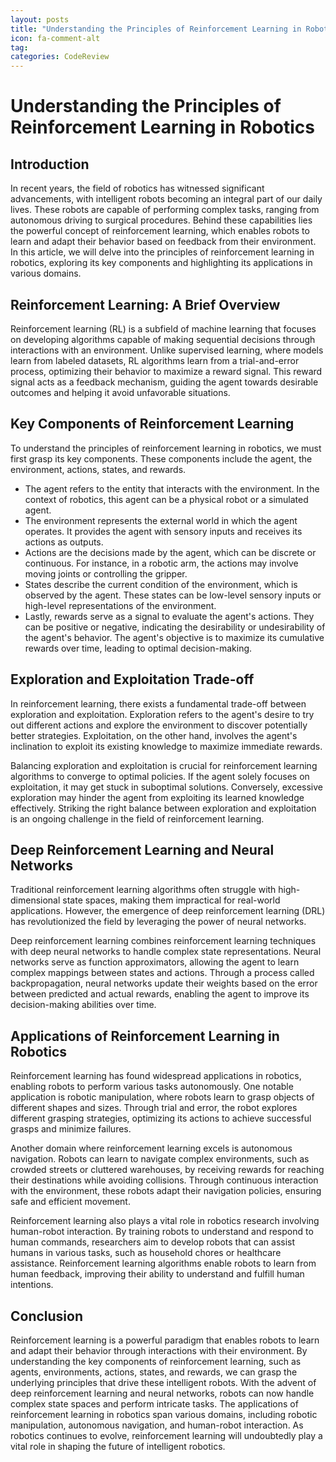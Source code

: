 ```yaml
---
layout: posts
title: "Understanding the Principles of Reinforcement Learning in Robotics"
icon: fa-comment-alt
tag:      
categories: CodeReview
---
```



# Understanding the Principles of Reinforcement Learning in Robotics

## Introduction

In recent years, the field of robotics has witnessed significant advancements, with intelligent robots becoming an integral part of our daily lives. These robots are capable of performing complex tasks, ranging from autonomous driving to surgical procedures. Behind these capabilities lies the powerful concept of reinforcement learning, which enables robots to learn and adapt their behavior based on feedback from their environment. In this article, we will delve into the principles of reinforcement learning in robotics, exploring its key components and highlighting its applications in various domains.

## Reinforcement Learning: A Brief Overview

Reinforcement learning (RL) is a subfield of machine learning that focuses on developing algorithms capable of making sequential decisions through interactions with an environment. Unlike supervised learning, where models learn from labeled datasets, RL algorithms learn from a trial-and-error process, optimizing their behavior to maximize a reward signal. This reward signal acts as a feedback mechanism, guiding the agent towards desirable outcomes and helping it avoid unfavorable situations.

## Key Components of Reinforcement Learning

To understand the principles of reinforcement learning in robotics, we must first grasp its key components. These components include the agent, the environment, actions, states, and rewards.

- The agent refers to the entity that interacts with the environment. In the context of robotics, this agent can be a physical robot or a simulated agent.
- The environment represents the external world in which the agent operates. It provides the agent with sensory inputs and receives its actions as outputs.
- Actions are the decisions made by the agent, which can be discrete or continuous. For instance, in a robotic arm, the actions may involve moving joints or controlling the gripper.
- States describe the current condition of the environment, which is observed by the agent. These states can be low-level sensory inputs or high-level representations of the environment.
- Lastly, rewards serve as a signal to evaluate the agent's actions. They can be positive or negative, indicating the desirability or undesirability of the agent's behavior. The agent's objective is to maximize its cumulative rewards over time, leading to optimal decision-making.

## Exploration and Exploitation Trade-off

In reinforcement learning, there exists a fundamental trade-off between exploration and exploitation. Exploration refers to the agent's desire to try out different actions and explore the environment to discover potentially better strategies. Exploitation, on the other hand, involves the agent's inclination to exploit its existing knowledge to maximize immediate rewards.

Balancing exploration and exploitation is crucial for reinforcement learning algorithms to converge to optimal policies. If the agent solely focuses on exploitation, it may get stuck in suboptimal solutions. Conversely, excessive exploration may hinder the agent from exploiting its learned knowledge effectively. Striking the right balance between exploration and exploitation is an ongoing challenge in the field of reinforcement learning.

## Deep Reinforcement Learning and Neural Networks

Traditional reinforcement learning algorithms often struggle with high-dimensional state spaces, making them impractical for real-world applications. However, the emergence of deep reinforcement learning (DRL) has revolutionized the field by leveraging the power of neural networks.

Deep reinforcement learning combines reinforcement learning techniques with deep neural networks to handle complex state representations. Neural networks serve as function approximators, allowing the agent to learn complex mappings between states and actions. Through a process called backpropagation, neural networks update their weights based on the error between predicted and actual rewards, enabling the agent to improve its decision-making abilities over time.

## Applications of Reinforcement Learning in Robotics

Reinforcement learning has found widespread applications in robotics, enabling robots to perform various tasks autonomously. One notable application is robotic manipulation, where robots learn to grasp objects of different shapes and sizes. Through trial and error, the robot explores different grasping strategies, optimizing its actions to achieve successful grasps and minimize failures.

Another domain where reinforcement learning excels is autonomous navigation. Robots can learn to navigate complex environments, such as crowded streets or cluttered warehouses, by receiving rewards for reaching their destinations while avoiding collisions. Through continuous interaction with the environment, these robots adapt their navigation policies, ensuring safe and efficient movement.

Reinforcement learning also plays a vital role in robotics research involving human-robot interaction. By training robots to understand and respond to human commands, researchers aim to develop robots that can assist humans in various tasks, such as household chores or healthcare assistance. Reinforcement learning algorithms enable robots to learn from human feedback, improving their ability to understand and fulfill human intentions.

## Conclusion

Reinforcement learning is a powerful paradigm that enables robots to learn and adapt their behavior through interactions with their environment. By understanding the key components of reinforcement learning, such as agents, environments, actions, states, and rewards, we can grasp the underlying principles that drive these intelligent robots. With the advent of deep reinforcement learning and neural networks, robots can now handle complex state spaces and perform intricate tasks. The applications of reinforcement learning in robotics span various domains, including robotic manipulation, autonomous navigation, and human-robot interaction. As robotics continues to evolve, reinforcement learning will undoubtedly play a vital role in shaping the future of intelligent robotics.